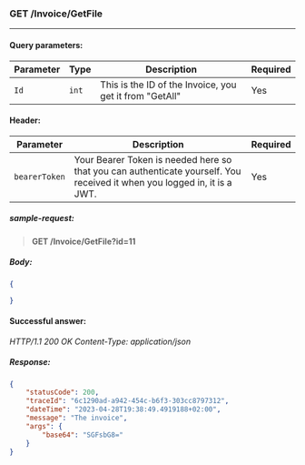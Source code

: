 ### GET /Invoice/GetFile
---

#### Query parameters:

| Parameter | Type | Description | Required |
| --- | --- | --- | --- |
| `Id` | `int` | This is the ID of the Invoice, you get it from "GetAll" | Yes |

#### Header:

| Parameter | Description | Required |
| --- | --- | --- |
| `bearerToken` | Your Bearer Token is needed here so that you can authenticate yourself. You received it when you logged in, it is a JWT. | Yes |

##### sample-request:

> **GET /Invoice/GetFile?id=11**

##### Body:

```json
{

}
```

#### Successful answer:

*HTTP/1.1 200 OK
Content-Type: application/json*

##### Response:

```json
{
    "statusCode": 200,
    "traceId": "6c1290ad-a942-454c-b6f3-303cc8797312",
    "dateTime": "2023-04-28T19:38:49.4919188+02:00",
    "message": "The invoice",
    "args": {
        "base64": "SGFsbG8="
    }
}
```